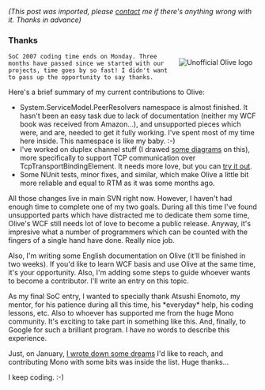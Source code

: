 *(This post was imported, please [contact](#/contact) me if there's anything wrong with it. Thanks in advance)*

<div class="entry-body">
<h3>Thanks</h3>
<p>
	<img alt="Unofficial Olive logo" src="http://www.youcannoteatbits.org/Blog/Files/Olive%20logo.png" style="border: 0px none ; padding: 10px;" align="right">
	
	SoC 2007 coding time ends on Monday. Three months have passed since we started with our projects, time goes by so fast! I didn't want to pass up the opportunity to say thanks.
</p>
<p>
	Here's a brief summary of my current contributions to Olive:
	<ul>
		<li>System.ServiceModel.PeerResolvers namespace is almost finished. It hasn't been an easy task due to lack of documentation (neither my WCF book was received from Amazon...), and unsupported pieces which were, and are, needed to get it fully working. I've spent most of my time here inside. This namespace is like my baby. :-)</li>
		<li>I've worked on duplex channel stuff (I drawed <a href="http://www.youcannoteatbits.org/Blog/Archives/2007-July.html#Sunday%2c+July+08%2c+2007">some diagrams</a> on this), more specifically to support TCP communication over TcpTransportBindingElement. It needs more love, but you can <a href="http://anonsvn.mono-project.com/source/trunk/olive/samples/services/tcp-transport-binding-element/">try it out</a>.</li>
		<li>Some NUnit tests, minor fixes, and similar, which make Olive a little bit more reliable and equal to RTM as it was some months ago.</li>
	</ul>
</p>
<p>
	All those changes live in main SVN right now. However, I haven't had enough time to complete one of my two goals. During all this time I've found unsupported parts which have distracted me to dedicate them some time, Olive's WCF still needs lot of love to become a public release. Anyway, it's impresive what a number of programmers which can be counted with the fingers of a single hand have done. Really nice job.
</p>
<p>
	Also, I'm writing some English documentation on Olive (it'll be finished in two weeks). If you'd like to learn WCF basis and use Olive at the same time, it's your opportunity. Also, I'm adding some steps to guide whoever wants to become a contributor. I'll write an entry on this topic.
</p>
<p>
	As my final SoC entry, I wanted to specially thank Atsushi Enomoto, my mentor, for his patience during all this time, his *everyday* help, his coding lessons, etc. Also to whoever has supported me from the huge Mono community. It's exciting to take part in something like this. And, finally, to Google for such a brilliant program. I have no words to describe this experience.
</p>
<p>
	Just, on January, <a href="http://www.youcannoteatbits.org/Blog/Archives/2007-January.html#Monday%2c+January+01%2c+2007">I wrote down some dreams</a> I'd like to reach, and contributing Mono with some bits was inside the list. Huge thanks...
</p>
<p>
	I keep coding. :-)
</p>
</div>
